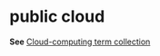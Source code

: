 # public cloud

**See** [Cloud-computing term collection](/style-guide/a-z-word-list-term-collections/term-collections/cloud-computing-terms)
